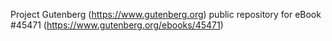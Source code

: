 Project Gutenberg (https://www.gutenberg.org) public repository for eBook #45471 (https://www.gutenberg.org/ebooks/45471)
